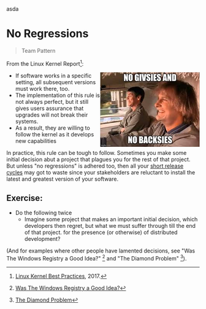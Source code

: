 asda

# No Regressions

> Team Pattern



From the Linux Kernel Report[^kernel]:

<img src="backsies.jpeg" align=right>

- If  software works in a specific setting, all subsequent versions
must work there, too. 
- The implementation of this rule is not always
perfect, but it still gives users assurance that upgrades will not break
their systems.
- As a result, they are willing to follow the kernel as it
develops new capabilities

In practice, this rule can be tough to follow. Sometimes you make some initial decision abut a project that plagues you for the rest of that project.
But  unless "no regressions" is adhered too, then all your [short release cycles](04releaseOften.md)
may got to waste since your stakeholders are reluctant to install the latest and greatest
version of your software.

## Exercise:
- Do the following twice
  - Imagine some project that makes an important initial decision, which developers then regret,
    but what we must suffer through till the end of that project.
  for the presence (or otherwise) of distributed development?

(And for examples where other people have lamented decisions, see 
"Was The Windows Registry a Good Idea?" [^registry]
and "The Diamond Problem" [^diamond]).


[^diamond]: [The Diamond Problem](https://en.wikipedia.org/wiki/Multiple_inheritance#The_diamond_problem)
[^kernel]: [Linux Kernel Best Practices](https://go.pardot.com/l/6342/2017-10-24/3xr3f2/6342/188781/Publication_LinuxKernelReport_2017.pdf), 2017.
[^registry]: [Was The Windows Registry a Good Idea?](https://blog.codinghorror.com/was-the-windows-registry-a-good-idea/)

